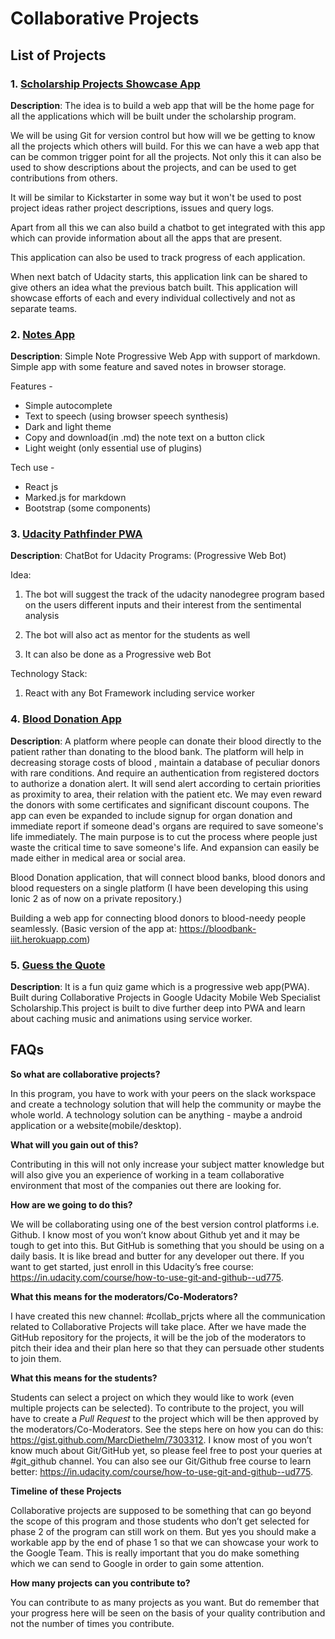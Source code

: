 # Collaborative Projects

## List of Projects

### 1. [Scholarship Projects Showcase App](https://github.com/UdacityMobileWebScholarship/showcase-app)
**Description**: The idea is to build a web app that will be the home page for all the applications which will be built under the scholarship program.

We will be using Git for version control but how will we be getting to know all the projects which others will build. For this we can have a web app that can be common trigger point for all the projects. 
Not only this it can also be used to show descriptions about the projects, and can be used to get contributions from others. 

It will be similar to Kickstarter in some way but it won't be used to post project ideas rather project descriptions, issues and query logs.

Apart from all this we can also build a chatbot to get integrated with this app which can provide information about all the apps that are present.

This application can also be used to track progress of each application.

When next batch of Udacity starts, this application link can be shared to give others an idea what the previous batch built. This application will showcase efforts of each and every individual collectively and not as separate teams.


### 2. [Notes App](https://github.com/UdacityMobileWebScholarship/just-notes)
**Description**: Simple Note Progressive Web App with support of markdown. Simple app with some feature and saved notes in browser storage.

 Features -
+ Simple autocomplete
+ Text to speech (using browser speech synthesis)
+ Dark and light theme
+ Copy and download(in .md) the note text on a button click
+ Light weight (only essential use of plugins)

Tech use -
+ React js
+ Marked.js for markdown
+ Bootstrap (some components)


### 3. [Udacity Pathfinder PWA](https://github.com/UdacityMobileWebScholarship/udabot)
**Description**: ChatBot for Udacity Programs: (Progressive Web Bot) 

Idea:
1. The bot will suggest the  track of the  udacity nanodegree program based on the users different inputs and their interest from the sentimental analysis

2. The bot will also act as mentor for the students as well

3. It can also be done as a Progressive web Bot

Technology Stack:
1. React with any Bot Framework including service worker

### 4. [Blood Donation App](https://github.com/UdacityMobileWebScholarship/blood-donation)
**Description**: A platform where people can donate their blood directly to the patient rather than donating to the blood bank. The platform will help in decreasing storage costs of blood , maintain a database of peculiar donors with rare conditions. And require an authentication from registered doctors to  authorize a donation alert. It will send alert according to certain priorities as proximity to area, their relation with the patient etc. We may even reward the donors with some certificates and significant discount coupons.
The app can even be expanded to include signup for organ donation and immediate report if someone dead's organs are required to save someone's life immediately.
The main purpose is to cut the process where people just waste the critical time to save someone's life. And expansion can easily be  made either in medical area or social area.

Blood Donation application, that will connect blood banks, blood donors and blood requesters on a single platform
(I have been developing this using Ionic 2 as of now on a private repository.)

Building a web app for connecting blood donors to blood-needy people seamlessly.
(Basic version of the app at: https://bloodbank-iiit.herokuapp.com)

### 5. [Guess the Quote](https://github.com/UdacityMobileWebScholarship/guess-quote)
**Description**: It is a fun quiz game which is a progressive web app(PWA). Built during Collaborative Projects in Google Udacity Mobile Web Specialist Scholarship.This project is built to dive further deep into PWA and learn about caching music and animations using service worker.

## FAQs

**So what are collaborative projects?**

In this program, you have to work with your peers on the slack workspace and create a technology solution that will help the community or maybe the whole world. A technology solution can be anything - maybe a android application or a website(mobile/desktop).

**What will you gain out of this?**

Contributing in this will not only increase your subject matter knowledge but will also give you an experience of working in a team collaborative environment that most of the companies out there are looking for.

**How are we going to do this?**

We will be collaborating using one of the best version control platforms i.e. Github. I know most of you won’t know about Github yet and it may be tough to get into this. But GitHub is something that you should be using on a daily basis. It is like bread and butter for any developer out there. If you want to get started, just enroll in this Udacity’s free course: https://in.udacity.com/course/how-to-use-git-and-github--ud775.

**What this means for the moderators/Co-Moderators?**

I have created this new channel: #collab_prjcts where all the communication related to Collaborative Projects will take place. After we have made the GitHub repository for the projects, it will be the job of the moderators to pitch their idea and their plan here so that they can persuade other students to join them.

**What this means for the students?**

Students can select a project on which they would like to work (even multiple projects can be selected). To contribute to the project, you will have to create a *Pull Request* to the project which will be then approved by the moderators/Co-Moderators. See the steps here on how you can do this:
https://gist.github.com/MarcDiethelm/7303312.
I know most of you won’t know much about Git/GitHub yet, so please feel free to post your queries at #git_github channel. You can also see our Git/Github free course to learn better:
https://in.udacity.com/course/how-to-use-git-and-github--ud775.

**Timeline of these Projects**

Collaborative projects are supposed to be something that can go beyond the scope of this program and those students who don’t get selected for phase 2 of the program can still work on them. But yes you should make a workable app by the end of phase 1 so that we can showcase your work to the Google Team. This is really important that you do make something which we can send to Google in order to gain some attention.

**How many projects can you contribute to?**

You can contribute to as many projects as you want. But do remember that your progress here will be seen on the basis of your quality contribution and not the number of times you contribute.
